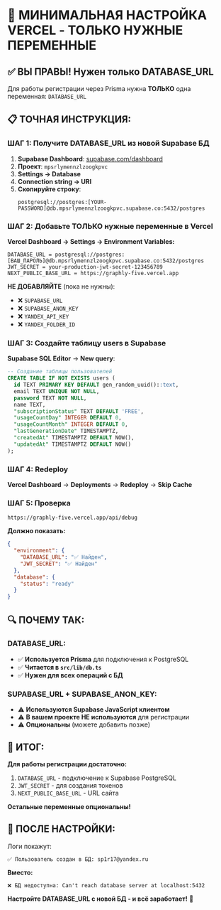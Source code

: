 # 🎯 МИНИМАЛЬНАЯ НАСТРОЙКА VERCEL - ТОЛЬКО НУЖНЫЕ ПЕРЕМЕННЫЕ

## ✅ ВЫ ПРАВЫ! Нужен только DATABASE_URL

Для работы регистрации через Prisma нужна **ТОЛЬКО** одна переменная: `DATABASE_URL`

## 📋 ТОЧНАЯ ИНСТРУКЦИЯ:

### ШАГ 1: Получите DATABASE_URL из новой Supabase БД

1. **Supabase Dashboard**: [supabase.com/dashboard](https://supabase.com/dashboard)
2. **Проект**: `mpsrlymennzlzoogkpvc`
3. **Settings → Database**
4. **Connection string → URI**
5. **Скопируйте строку**:
   ```
   postgresql://postgres:[YOUR-PASSWORD]@db.mpsrlymennzlzoogkpvc.supabase.co:5432/postgres
   ```

### ШАГ 2: Добавьте ТОЛЬКО нужные переменные в Vercel

**Vercel Dashboard → Settings → Environment Variables:**

```env
DATABASE_URL = postgresql://postgres:[ВАШ_ПАРОЛЬ]@db.mpsrlymennzlzoogkpvc.supabase.co:5432/postgres
JWT_SECRET = your-production-jwt-secret-123456789
NEXT_PUBLIC_BASE_URL = https://graphly-five.vercel.app
```

**НЕ ДОБАВЛЯЙТЕ** (пока не нужны):
- ❌ `SUPABASE_URL`
- ❌ `SUPABASE_ANON_KEY`  
- ❌ `YANDEX_API_KEY`
- ❌ `YANDEX_FOLDER_ID`

### ШАГ 3: Создайте таблицу users в Supabase

**Supabase SQL Editor** → **New query**:
```sql
-- Создание таблицы пользователей
CREATE TABLE IF NOT EXISTS users (
  id TEXT PRIMARY KEY DEFAULT gen_random_uuid()::text,
  email TEXT UNIQUE NOT NULL,
  password TEXT NOT NULL,
  name TEXT,
  "subscriptionStatus" TEXT DEFAULT 'FREE',
  "usageCountDay" INTEGER DEFAULT 0,
  "usageCountMonth" INTEGER DEFAULT 0,
  "lastGenerationDate" TIMESTAMPTZ,
  "createdAt" TIMESTAMPTZ DEFAULT NOW(),
  "updatedAt" TIMESTAMPTZ DEFAULT NOW()
);
```

### ШАГ 4: Redeploy
**Vercel Dashboard** → **Deployments** → **Redeploy** → **Skip Cache**

### ШАГ 5: Проверка
`https://graphly-five.vercel.app/api/debug`

**Должно показать:**
```json
{
  "environment": {
    "DATABASE_URL": "✅ Найден",
    "JWT_SECRET": "✅ Найден"
  },
  "database": {
    "status": "ready"
  }
}
```

## 🔍 **ПОЧЕМУ ТАК:**

### DATABASE_URL:
- ✅ **Используется Prisma** для подключения к PostgreSQL
- ✅ **Читается в `src/lib/db.ts`**
- ✅ **Нужен для всех операций с БД**

### SUPABASE_URL + SUPABASE_ANON_KEY:
- ⚠️ **Используются Supabase JavaScript клиентом**
- ⚠️ **В вашем проекте НЕ используются** для регистрации
- ⚠️ **Опциональны** (можете добавить позже)

## 🎯 **ИТОГ:**

**Для работы регистрации достаточно:**
1. `DATABASE_URL` - подключение к Supabase PostgreSQL
2. `JWT_SECRET` - для создания токенов
3. `NEXT_PUBLIC_BASE_URL` - URL сайта

**Остальные переменные опциональны!**

## 🚀 **ПОСЛЕ НАСТРОЙКИ:**

Логи покажут:
```
✅ Пользователь создан в БД: sp1r17@yandex.ru
```

**Вместо:**
```
❌ БД недоступна: Can't reach database server at localhost:5432
```

**Настройте DATABASE_URL с новой БД - и всё заработает!** 🎉

